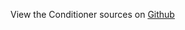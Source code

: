 
<!--
FrozenIsBool False
-->

View the Conditioner sources on [Github](https://github.com/Ledoux/ShareYourSystem/tree/master/ShareYourSystem/Objects/Installer)


